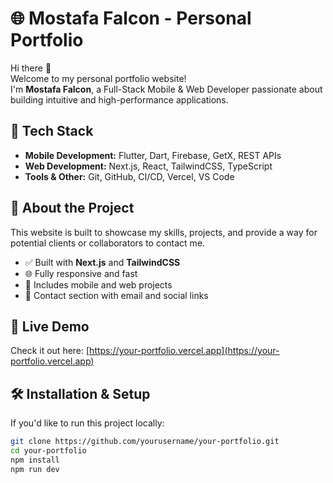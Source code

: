 # 🌐 Mostafa Falcon - Personal Portfolio

Hi there 👋  
Welcome to my personal portfolio website!  
I'm **Mostafa Falcon**, a Full-Stack Mobile & Web Developer passionate about building intuitive and high-performance applications.

## 🚀 Tech Stack

- **Mobile Development:** Flutter, Dart, Firebase, GetX, REST APIs  
- **Web Development:** Next.js, React, TailwindCSS, TypeScript  
- **Tools & Other:** Git, GitHub, CI/CD, Vercel, VS Code  

## 📄 About the Project

This website is built to showcase my skills, projects, and provide a way for potential clients or collaborators to contact me.

- ✅ Built with **Next.js** and **TailwindCSS**
- 🌐 Fully responsive and fast
- 📱 Includes mobile and web projects
- 📨 Contact section with email and social links

## 📸 Live Demo

Check it out here: [https://your-portfolio.vercel.app](https://your-portfolio.vercel.app)

## 🛠️ Installation & Setup

If you'd like to run this project locally:

```bash
git clone https://github.com/yourusername/your-portfolio.git
cd your-portfolio
npm install
npm run dev
